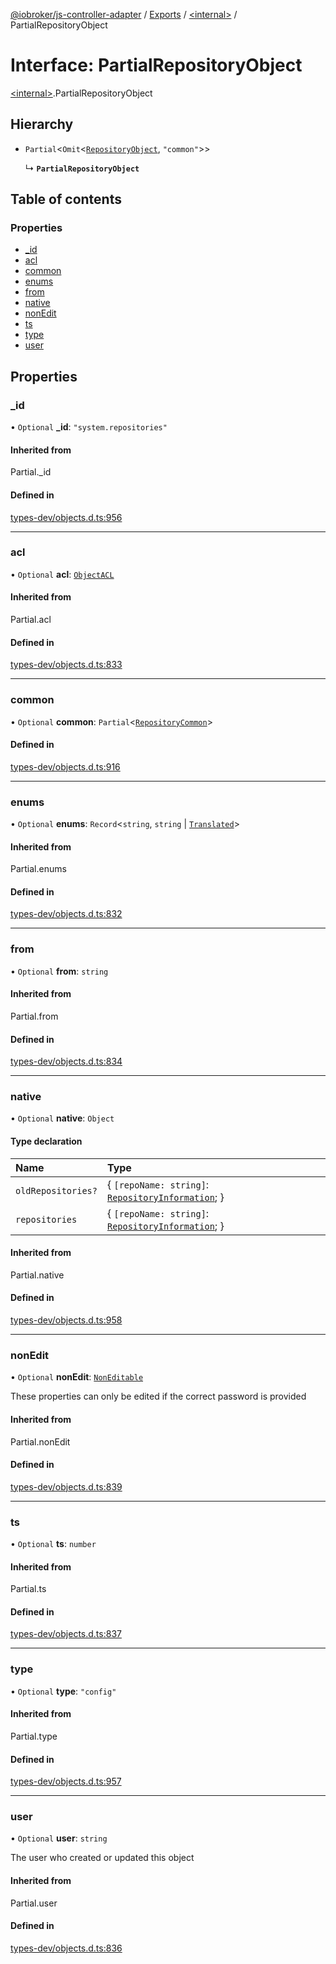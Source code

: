 [@iobroker/js-controller-adapter](../README.md) / [Exports](../modules.md) / [\<internal\>](../modules/internal_.md) / PartialRepositoryObject

# Interface: PartialRepositoryObject

[\<internal\>](../modules/internal_.md).PartialRepositoryObject

## Hierarchy

- `Partial`\<`Omit`\<[`RepositoryObject`](internal_.RepositoryObject.md), ``"common"``\>\>

  ↳ **`PartialRepositoryObject`**

## Table of contents

### Properties

- [\_id](internal_.PartialRepositoryObject.md#_id)
- [acl](internal_.PartialRepositoryObject.md#acl)
- [common](internal_.PartialRepositoryObject.md#common)
- [enums](internal_.PartialRepositoryObject.md#enums)
- [from](internal_.PartialRepositoryObject.md#from)
- [native](internal_.PartialRepositoryObject.md#native)
- [nonEdit](internal_.PartialRepositoryObject.md#nonedit)
- [ts](internal_.PartialRepositoryObject.md#ts)
- [type](internal_.PartialRepositoryObject.md#type)
- [user](internal_.PartialRepositoryObject.md#user)

## Properties

### \_id

• `Optional` **\_id**: ``"system.repositories"``

#### Inherited from

Partial.\_id

#### Defined in

[types-dev/objects.d.ts:956](https://github.com/ioBroker/ioBroker.js-controller/blob/3deca26fa44043f003a1a0b2a2f9fc7a9d2ca7ae/packages/types-dev/objects.d.ts#L956)

___

### acl

• `Optional` **acl**: [`ObjectACL`](internal_.ObjectACL.md)

#### Inherited from

Partial.acl

#### Defined in

[types-dev/objects.d.ts:833](https://github.com/ioBroker/ioBroker.js-controller/blob/3deca26fa44043f003a1a0b2a2f9fc7a9d2ca7ae/packages/types-dev/objects.d.ts#L833)

___

### common

• `Optional` **common**: `Partial`\<[`RepositoryCommon`](internal_.RepositoryCommon.md)\>

#### Defined in

[types-dev/objects.d.ts:916](https://github.com/ioBroker/ioBroker.js-controller/blob/3deca26fa44043f003a1a0b2a2f9fc7a9d2ca7ae/packages/types-dev/objects.d.ts#L916)

___

### enums

• `Optional` **enums**: `Record`\<`string`, `string` \| [`Translated`](../modules/internal_.md#translated)\>

#### Inherited from

Partial.enums

#### Defined in

[types-dev/objects.d.ts:832](https://github.com/ioBroker/ioBroker.js-controller/blob/3deca26fa44043f003a1a0b2a2f9fc7a9d2ca7ae/packages/types-dev/objects.d.ts#L832)

___

### from

• `Optional` **from**: `string`

#### Inherited from

Partial.from

#### Defined in

[types-dev/objects.d.ts:834](https://github.com/ioBroker/ioBroker.js-controller/blob/3deca26fa44043f003a1a0b2a2f9fc7a9d2ca7ae/packages/types-dev/objects.d.ts#L834)

___

### native

• `Optional` **native**: `Object`

#### Type declaration

| Name | Type |
| :------ | :------ |
| `oldRepositories?` | \{ `[repoName: string]`: [`RepositoryInformation`](internal_.RepositoryInformation.md);  } |
| `repositories` | \{ `[repoName: string]`: [`RepositoryInformation`](internal_.RepositoryInformation.md);  } |

#### Inherited from

Partial.native

#### Defined in

[types-dev/objects.d.ts:958](https://github.com/ioBroker/ioBroker.js-controller/blob/3deca26fa44043f003a1a0b2a2f9fc7a9d2ca7ae/packages/types-dev/objects.d.ts#L958)

___

### nonEdit

• `Optional` **nonEdit**: [`NonEditable`](internal_.NonEditable.md)

These properties can only be edited if the correct password is provided

#### Inherited from

Partial.nonEdit

#### Defined in

[types-dev/objects.d.ts:839](https://github.com/ioBroker/ioBroker.js-controller/blob/3deca26fa44043f003a1a0b2a2f9fc7a9d2ca7ae/packages/types-dev/objects.d.ts#L839)

___

### ts

• `Optional` **ts**: `number`

#### Inherited from

Partial.ts

#### Defined in

[types-dev/objects.d.ts:837](https://github.com/ioBroker/ioBroker.js-controller/blob/3deca26fa44043f003a1a0b2a2f9fc7a9d2ca7ae/packages/types-dev/objects.d.ts#L837)

___

### type

• `Optional` **type**: ``"config"``

#### Inherited from

Partial.type

#### Defined in

[types-dev/objects.d.ts:957](https://github.com/ioBroker/ioBroker.js-controller/blob/3deca26fa44043f003a1a0b2a2f9fc7a9d2ca7ae/packages/types-dev/objects.d.ts#L957)

___

### user

• `Optional` **user**: `string`

The user who created or updated this object

#### Inherited from

Partial.user

#### Defined in

[types-dev/objects.d.ts:836](https://github.com/ioBroker/ioBroker.js-controller/blob/3deca26fa44043f003a1a0b2a2f9fc7a9d2ca7ae/packages/types-dev/objects.d.ts#L836)
